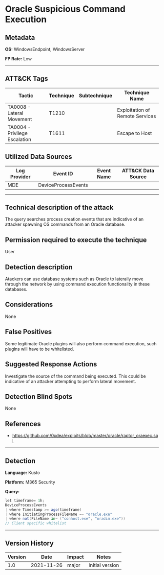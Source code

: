 # Oracle Suspicious Command Execution

## Metadata

**OS:** WindowsEndpoint, WindowsServer

**FP Rate:** Low

---

## ATT&CK Tags

| Tactic | Technique | Subtechnique | Technique Name |
|---|---|---| --- |
| TA0008 - Lateral Movement | T1210 |  | Exploitation of Remote Services|
| TA0004 - Privilege Escalation | T1611 |  | Escape to Host|

## Utilized Data Sources

| Log Provider | Event ID | Event Name | ATT&CK Data Source |
|---------|---------|----------|---------|
|MDE|DeviceProcessEvents|||
---

## Technical description of the attack
The query searches process creation events that are indicative of an attacker spawning OS commands from an Oracle database.


## Permission required to execute the technique
User

## Detection description
Atackers can use database systems such as Oracle to laterally move through the network by using command execution functionality in these databases.


## Considerations
None


## False Positives
Some legitimate Oracle plugins will also perform command execution, such plugins will have to be whitelisted.


## Suggested Response Actions
Investigate the source of the command being executed. This could be indicative of an attacker attempting to perform lateral movement.


## Detection Blind Spots
None


## References
* https://github.com/0xdea/exploits/blob/master/oracle/raptor_oraexec.sql

---

## Detection

**Language:** Kusto

**Platform:** M365 Security

**Query:**
```C#
let timeframe= 1h;
DeviceProcessEvents
| where Timestamp >= ago(timeframe)
| where InitiatingProcessFileName =~ "oracle.exe"
| where not(FileName in~ ("conhost.exe", "oradim.exe"))
// Client specific whitelist
```


---

## Version History
| Version | Date | Impact | Notes |
|---------|------|--------|------|
| 1.0  | 2021-11-26| major | Initial version |